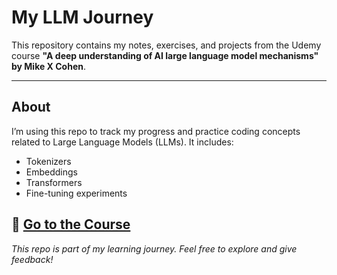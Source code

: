 # My LLM Journey

This repository contains my notes, exercises, and projects from the Udemy course **"A deep understanding of AI large language model mechanisms" by Mike X Cohen**.  

---

## About
I’m using this repo to track my progress and practice coding concepts related to Large Language Models (LLMs). It includes:

- Tokenizers  
- Embeddings  
- Transformers  
- Fine-tuning experiments
  
📖 [Go to the Course](https://www.udemy.com/share/10dPrL3@phm4y0XgQ5odiAUx18KQyAvlicXQ0j7XjdNLq4_Q_ddcWdSTTWpEYbw2qoWjwBwvXw==/)
---

*This repo is part of my learning journey. Feel free to explore and give feedback!*
